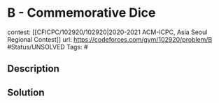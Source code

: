 # B - Commemorative Dice

contest: [[CFICPC/102920/102920|2020-2021 ACM-ICPC, Asia Seoul Regional Contest]]
url: https://codeforces.com/gym/102920/problem/B
#Status/UNSOLVED
Tags: #

## Description

## Solution


